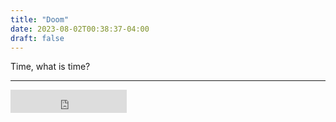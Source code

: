 ```yaml
---
title: "Doom"
date: 2023-08-02T00:38:37-04:00
draft: false
---
```




Time, what is time?

---

<iframe src="https://free.timeanddate.com/countdown/i8yo28wm/n4582/cf12/cm0/cu4/ct3/cs0/ca0/co0/cr0/ss0/cac000/cpc000/pct/tcfff/fn3/fs100/szw448/szh189/iso2050-12-21T00:00:00" allowtransparency="true" frameborder="0" width="186" height="37"></iframe>

